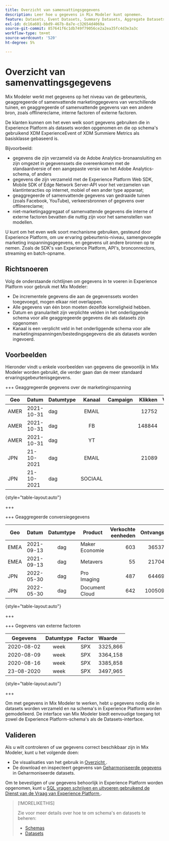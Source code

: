 ```yaml
---
title: Overzicht van samenvattingsgegevens
description: Leer hoe u gegevens in Mix Modeler kunt opnemen.
feature: Datasets, Event Datasets, Summary Datasets, Aggregate Datasets
exl-id: dc16a601-bbd9-467b-8a7e-c32654d4069a
source-git-commit: 857641f6c1db749f79056ce2a2ea35fc4d3e3a3c
workflow-type: tm+mt
source-wordcount: '520'
ht-degree: 5%

---
```


# Overzicht van samenvattingsgegevens

Mix Modeler werkt met gegevens op het niveau van de gebeurtenis, geaggregeerde of samenvattende marketinggegevens van verschillende tuinen, en geaggregeerde of samenvattende gegevens van een andere bron, zoals offlinereclame, interne factoren of externe factoren.

De klanten kunnen om het even welk soort gegevens gebruiken die in Experience Platform als datasets worden opgenomen en die op schema&#39;s gebruikend XDM ExperienceEvent of XDM Summiere Metrics als basisklasse gebaseerd is.

Bijvoorbeeld:

* gegevens die zijn verzameld via de Adobe Analytics-bronaansluiting en zijn omgezet in gegevenssets die overeenkomen met de standaardversie of een aangepaste versie van het Adobe Analytics-schema, of anders
* gegevens die zijn verzameld met de Experience Platform Web SDK, Mobile SDK of Edge Network Server-API voor het verzamelen van klantinteracties op internet, mobiel of een ander type apparaat;
* geaggregeerde of samenvattende gegevens van gedraaide tuinen (zoals Facebook, YouTube), verkeersbronnen of gegevens over offlinereclame;
* niet-marketingaggregaat of samenvattende gegevens die interne of externe factoren bevatten die nuttig zijn voor het samenstellen van modellen.

U kunt om het even welk soort mechanisme gebruiken, gesteund door Experience Platform, om uw ervaring gebeurtenis-niveau, samengevoegde marketing inspanningsgegevens, en gegevens uit andere bronnen op te nemen. Zoals de SDK&#39;s van Experience Platform, API&#39;s, bronconnectors, streaming en batch-opname.


## Richtsnoeren

Volg de onderstaande richtlijnen om gegevens in te voeren in Experience Platform voor gebruik met Mix Modeler:

* De incrementele gegevens die aan de gegevenssets worden toegevoegd, mogen elkaar niet overlappen.
* Alle gegevens van één bron moeten dezelfde korreligheid hebben.
* Datum en granulariteit zijn verplichte velden in het onderliggende schema voor alle geaggregeerde gegevens die als datasets zijn opgenomen
* Kanaal is een verplicht veld in het onderliggende schema voor alle marketinginspanningen/bestedingsgegevens die als datasets worden ingevoerd.


## Voorbeelden

Hieronder vindt u enkele voorbeelden van gegevens die gewoonlijk in Mix Modeler worden gebruikt, die verder gaan dan de meer standaard ervaringsgebeurtenisgegevens.

+++ Geaggregeerde gegevens over de marketinginspanning

| Geo | Datum | Datumtype | Kanaal | Campaign | Klikken | Verkocht | Betrokkenheid | Impressie | Openen | Eigendom | Verzonden | Draaien |
|---|:--|---|:---:|---|--:|---|--:|---|---|---|--:|--:|
| AMER | 2021-10-31 | dag | EMAIL | | 12752 | | | | | | 1132945 | |
| AMER | 2021-10-31 | dag | FB | | 148844 | | | | | | | 42111 |
| AMER | 2021-10-31 | dag | YT | | | | 2314452 | | | | | 10540 |
| JPN | 21-10-2021 | dag | EMAIL | | 21089 | | | | | | 3283626 | |
| JPN | 21-10-2021 | dag | SOCIAAL | | | | 621 | | | | | 74512 |

{style="table-layout:auto"}

+++

+++ Geaggregeerde conversiegegevens

| Geo | Datum | Datumtype | Product | Verkochte eenheden | Ontvangsten |
|---|:---|:---:|---|--:|--:|
| EMEA | 2021-09-13 | dag | Maker Economie | 603 | 36537,68 |
| EMEA | 2021-09-13 | dag | Metavers | 55 | 21704,37 |
| JPN | 2022-05-30 | dag | Pro Imaging | 487 | 64469,60 |
| JPN | 2022-05-30 | dag | Document Cloud | 642 | 100509,07 |

{style="table-layout:auto"}

+++

+++ Gegevens van externe factoren

| Gegevens | Datumtype | Factor | Waarde |
|---|:---:|:---:|:---|
| 2020-08-02 | week | SPX | 3325,866 |
| 2020-08-09 | week | SPX | 3364,158 |
| 2020-08-16 | week | SPX | 3385,858 |
| 23-08-2020 | week | SPX | 3497,965 |

{style="table-layout:auto"}

+++

Om met gegevens in Mix Modeler te werken, hebt u gegevens nodig die in datasets worden verzameld en na schema&#39;s in Experience Platform worden gemodelleerd. De interface van Mix Modeler biedt eenvoudige toegang tot zowel de Experience Platform-schema&#39;s als de Datasets-interface.


## Valideren

Als u wilt controleren of uw gegevens correct beschikbaar zijn in Mix Modeler, kunt u het volgende doen:

* De visualisaties van het gebruik in [ Overzicht ](/help/overview.md).
* De download en inspecteert gegevens van [ Geharmoniseerde gegevens ](/help/harmonize-data/overview.md) in Geharmoniseerde datasets.

Om te bevestigen of uw gegevens behoorlijk in Experience Platform worden opgenomen, kunt u [ SQL vragen schrijven en uitvoeren gebruikend de Dienst van de Vraag van Experience Platform ](https://experienceleague.adobe.com/nl/docs/experience-platform/query/home).


>[!MORELIKETHIS]
>
>Zie voor meer details over hoe te om schema&#39;s en datasets te beheren:
>
>* [ Schemas ](schemas.md)
>* [ Datasets ](datasets.md)
